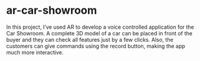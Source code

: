# ar-car-showroom
In this project, I’ve used AR to develop a voice controlled application for the Car Showroom. A complete 3D model of a car can be placed in front of the buyer and they can check all features just by a few clicks. Also, the customers can give commands using the record button, making the app much more interactive.
